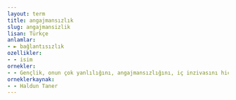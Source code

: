 ```yaml
---
layout: term
title: angajmansızlık
slug: angajmansizlik
lisan: Türkçe
anlamlar:
- ► bağlantısızlık
ozellikler:
- - isim
ornekler:
- - Gençlik, onun çok yanlılığını, angajmansızlığını, iç inzivasını hiç tutmazdı.
orneklerkaynak:
- - Haldun Taner
---
```

